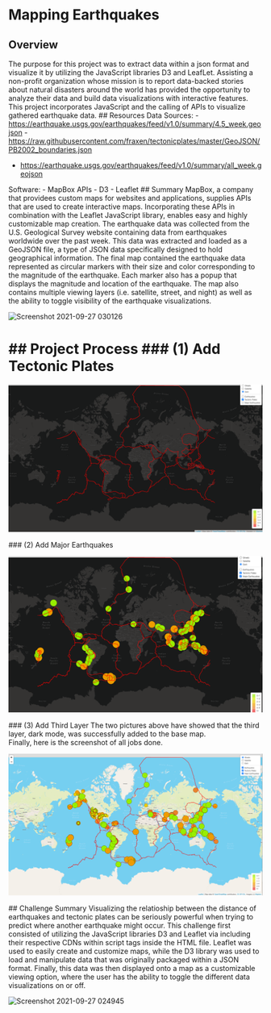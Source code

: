 Mapping Earthquakes
===================

Overview
--------

The purpose for this project was to extract data within a json format and
visualize it by utilizing the JavaScript libraries D3 and LeafLet. Assisting a
non-profit organization whose mission is to report data-backed stories about
natural disasters around the world has provided the opportunity to analyze their
data and build data visualizations with interactive features. This project
incorporates JavaScript and the calling of APIs to visualize gathered earthquake
data. \#\# Resources Data Sources: -
https://earthquake.usgs.gov/earthquakes/feed/v1.0/summary/4.5_week.geojson -
https://raw.githubusercontent.com/fraxen/tectonicplates/master/GeoJSON/PB2002_boundaries.json
- https://earthquake.usgs.gov/earthquakes/feed/v1.0/summary/all_week.geojson

Software: - MapBox APIs - D3 - Leaflet \#\# Summary MapBox, a company that
providees custom maps for websites and applications, supplies APIs that are used
to create interactive maps. Incorporating these APIs in combination with the
Leaflet JavaScript library, enables easy and highly customizable map creation.
The earthquake data was collected from the U.S. Geological Survey website
containing data from earthquakes worldwide over the past week. This data was
extracted and loaded as a GeoJSON file, a type of JSON data specifically
designed to hold geographical information. The final map contained the
earthquake data represented as circular markers with their size and color
corresponding to the magnitude of the earthquake. Each marker also has a popup
that displays the magnitude and location of the earthquake. The map also
contains multiple viewing layers (i.e. satellite, street, and night) as well as
the ability to toggle visibility of the earthquake visualizations.

![Screenshot 2021-09-27 030126](https://user-images.githubusercontent.com/35403433/134859844-ec3ae215-adad-4f98-89f4-2876ec7752f3.png)

\#\# Project Process \#\#\# (1) Add Tectonic Plates 
====================================================

![Tectonic](https://github.com/cffhr99/Module13-Challenge-/blob/main/demo/tectonic_plate.PNG?raw=true)

\#\#\# (2) Add Major Earthquakes

![major](https://github.com/cffhr99/Module13-Challenge-/blob/main/demo/Major_EQ.PNG?raw=true)

\#\#\# (3) Add Third Layer The two pictures above have showed that the third
layer, dark mode, was successfully added to the base map.  
Finally, here is the screenshot of all jobs done.

![final](https://github.com/cffhr99/Module13-Challenge-/blob/main/demo/overview.PNG?raw=true)

\#\# Challenge Summary Visualizing the relatioship between the distance of
earthquakes and tectonic plates can be seriously powerful when trying to predict
where another earthquake might occur. This challenge first consisted of
utilizing the JavaScript libraries D3 and Leaflet via including their respective
CDNs within script tags inside the HTML file. Leaflet was used to easily create
and customize maps, while the D3 library was used to load and manipulate data
that was originally packaged within a JSON format. Finally, this data was then
displayed onto a map as a customizable viewing option, where the user has the
ability to toggle the different data visualizations on or off.

![Screenshot 2021-09-27 024945](https://user-images.githubusercontent.com/35403433/134860759-4b6a40e0-d884-4e85-bc44-8eca0943cac6.png)
